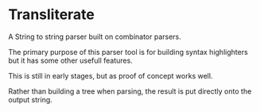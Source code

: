 Transliterate
=============

A String to string parser built on combinator parsers.

The primary purpose of this parser tool is for building syntax highlighters but it has some other usefull features.

This is still in early stages, but as proof of concept works well.

Rather than building a tree when parsing, the result is put directly onto the output string.


